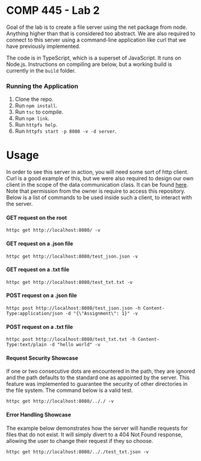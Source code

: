 # COMP 445 - Lab 2

Goal of the lab is to create a file server using the net package from node. Anything higher than that is considered too abstract. We are also required to connect to this server using a command-line application like curl that we have previously implemented.


The code is in TypeScript, which is a superset of JavaScript. It runs on Node.js. Instructions on compiling are below, but a working build is currently in the `build` folder.

### Running the Application

1. Clone the repo.
2. Run `npm install`.
1. Run `tsc` to compile.
1. Run `npm link`.
2. Run `httpfs help`.
1. Run `httpfs start -p 8080 -v -d server`.

# Usage

In order to see this server in action, you will need some sort of http client. Curl is a good example of this, but we were also required to design our own client in the scope of the data communication class. It can be found [here](https://github.com/MattL75/comp-445-lab-1). Note that permission from the owner is require to access this repository. Below is a list of commands to be used inside such a client, to interact with the server.

#### GET request on the root

`httpc get http://localhost:8080/ -v`

#### GET request on a .json file

`httpc get http://localhost:8080/test_json.json -v`

#### GET request on a .txt file

`httpc get http://localhost:8080/test_txt.txt -v`

#### POST request on a .json file

`httpc post http://localhost:8080/test_json.json -h Content-Type:application/json -d "{\"Assignment\": 1}" -v`

#### POST request on a .txt file

`httpc post http://localhost:8080/test_txt.txt -h Content-Type:text/plain -d "hello world" -v`

#### Request Security Showcase

If one or two consecutive dots are encountered in the path, they are ignored and the path defaults to the standard one as appointed by the server. This feature was implemented to guarantee the security of other directories in the file system. The command below is a valid test.

`httpc get http://localhost:8080/.././ -v`

#### Error Handling Showcase

The example below demonstrates how the server will handle requests for files that do not exist. It will simply divert to a 404 Not Found response, allowing the user to change their request if they so choose.

`httpc get http://localhost:8080/.././test_txt.json -v`